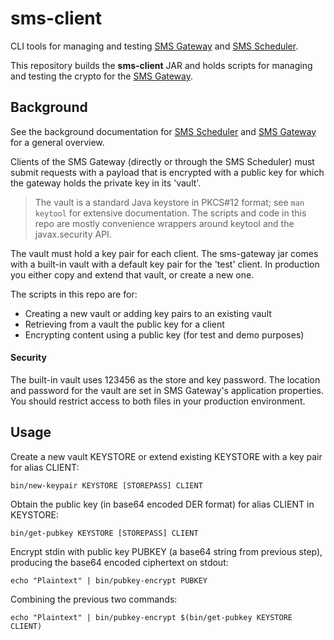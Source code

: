 # sms-client 

CLI tools for managing and testing [SMS Gateway](https://github.com/zwets/sms-gateway)
and [SMS Scheduler](https://github.com/zwets/sms-scheduler).

This repository builds the **sms-client** JAR and holds scripts for managing
and testing the crypto for the [SMS Gateway](https://github.com/zwets/sms-gateway).


## Background

See the background documentation for [SMS Scheduler](https://github.com/zwets/sms-scheduler)
and [SMS Gateway](https://github.com/zwets/sms-gateway) for a general overview.

Clients of the SMS Gateway (directly or through the SMS Scheduler) must submit
requests with a payload that is encrypted with a public key for which the
gateway holds the private key in its 'vault'.

> The vault is a standard Java keystore in PKCS#12 format; see `man keytool`
> for extensive documentation.  The scripts and code in this repo are mostly
> convenience wrappers around keytool and the javax.security API.

The vault must hold a key pair for each client.  The sms-gateway jar comes
with a built-in vault with a default key pair for the 'test' client.  In
production you either copy and extend that vault, or create a new one.

The scripts in this repo are for:

 * Creating a new vault or adding key pairs to an existing vault
 * Retrieving from a vault the public key for a client
 * Encrypting content using a public key (for test and demo purposes)

#### Security

The built-in vault uses 123456 as the store and key password.  The location
and password for the vault are set in SMS Gateway's application properties.
You should restrict access to both files in your production environment.


## Usage

Create a new vault KEYSTORE or extend existing KEYSTORE with a key pair for
alias CLIENT:

    bin/new-keypair KEYSTORE [STOREPASS] CLIENT

Obtain the public key (in base64 encoded DER format) for alias CLIENT in
KEYSTORE:

    bin/get-pubkey KEYSTORE [STOREPASS] CLIENT

Encrypt stdin with public key PUBKEY (a base64 string from previous step),
producing the base64 encoded ciphertext on stdout:

    echo "Plaintext" | bin/pubkey-encrypt PUBKEY

Combining the previous two commands:

    echo "Plaintext" | bin/pubkey-encrypt $(bin/get-pubkey KEYSTORE CLIENT)

